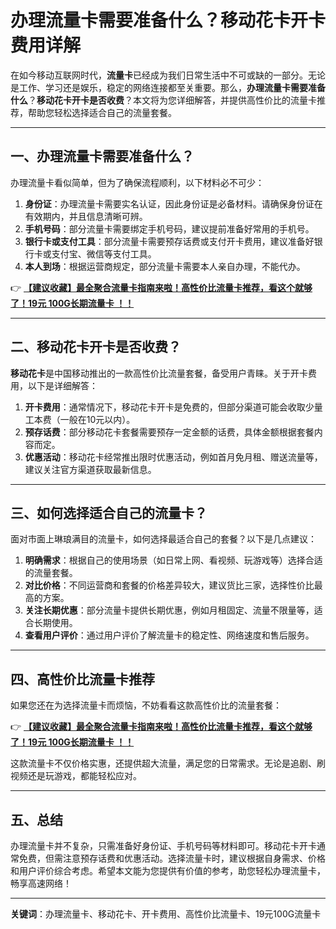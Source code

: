 # 办理流量卡需要准备什么？移动花卡开卡费用详解

在如今移动互联网时代，**流量卡**已经成为我们日常生活中不可或缺的一部分。无论是工作、学习还是娱乐，稳定的网络连接都至关重要。那么，**办理流量卡需要准备什么**？**移动花卡开卡是否收费**？本文将为您详细解答，并提供高性价比的流量卡推荐，帮助您轻松选择适合自己的流量套餐。

---

## 一、办理流量卡需要准备什么？

办理流量卡看似简单，但为了确保流程顺利，以下材料必不可少：

1. **身份证**：办理流量卡需要实名认证，因此身份证是必备材料。请确保身份证在有效期内，并且信息清晰可辨。
2. **手机号码**：部分流量卡需要绑定手机号码，建议提前准备好常用的手机号。
3. **银行卡或支付工具**：部分流量卡需要预存话费或支付开卡费用，建议准备好银行卡或支付宝、微信等支付工具。
4. **本人到场**：根据运营商规定，部分流量卡需要本人亲自办理，不能代办。

👉 **[【建议收藏】最全聚合流量卡指南来啦！高性价比流量卡推荐，看这个就够了！19元 100G长期流量卡 ！！](https://bit.ly/Liuliangka)**

---

## 二、移动花卡开卡是否收费？

**移动花卡**是中国移动推出的一款高性价比流量套餐，备受用户青睐。关于开卡费用，以下是详细解答：

1. **开卡费用**：通常情况下，移动花卡开卡是免费的，但部分渠道可能会收取少量工本费（一般在10元以内）。
2. **预存话费**：部分移动花卡套餐需要预存一定金额的话费，具体金额根据套餐内容而定。
3. **优惠活动**：移动花卡经常推出限时优惠活动，例如首月免月租、赠送流量等，建议关注官方渠道获取最新信息。

---

## 三、如何选择适合自己的流量卡？

面对市面上琳琅满目的流量卡，如何选择最适合自己的套餐？以下是几点建议：

1. **明确需求**：根据自己的使用场景（如日常上网、看视频、玩游戏等）选择合适的流量套餐。
2. **对比价格**：不同运营商和套餐的价格差异较大，建议货比三家，选择性价比最高的方案。
3. **关注长期优惠**：部分流量卡提供长期优惠，例如月租固定、流量不限量等，适合长期使用。
4. **查看用户评价**：通过用户评价了解流量卡的稳定性、网络速度和售后服务。

---

## 四、高性价比流量卡推荐

如果您还在为选择流量卡而烦恼，不妨看看这款高性价比的流量套餐：

👉 **[【建议收藏】最全聚合流量卡指南来啦！高性价比流量卡推荐，看这个就够了！19元 100G长期流量卡 ！！](https://bit.ly/Liuliangka)**

这款流量卡不仅价格实惠，还提供超大流量，满足您的日常需求。无论是追剧、刷视频还是玩游戏，都能轻松应对。

---

## 五、总结

办理流量卡并不复杂，只需准备好身份证、手机号码等材料即可。移动花卡开卡通常免费，但需注意预存话费和优惠活动。选择流量卡时，建议根据自身需求、价格和用户评价综合考虑。希望本文能为您提供有价值的参考，助您轻松办理流量卡，畅享高速网络！

---

**关键词**：办理流量卡、移动花卡、开卡费用、高性价比流量卡、19元100G流量卡